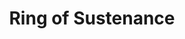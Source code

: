 ---
title: "Ring of Sustenance"

item:
  aura: "Faint conjuration"
  casterLevel: "5th"
  prerequisites:
    feats:   ["{% feat_link forge-ring %}"]
    spells:  ["{% spell_link create-food-and-water %}"]
    special: []
  marketPrice: 2500
  description: |
    This ring continually provides its wearer with life-sustaining nourishment. The ring also refreshes the body and mind, so that its wearer needs only sleep 2 hours per day to gain the benefit of 8 hours of sleep. The ring must be worn for a full week before it begins to work. If it is removed, the owner must wear it for another week to reattune it to himself.
---